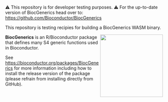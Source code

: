 ⚠️ This repository is for developer testing purposes. ⚠️
For the up-to-date version of BiocGenerics head over to: 
https://github.com/Bioconductor/BiocGenerics

This repository is testing recipies for building a BiocGenerics WASM binary. 


[<img src="https://www.bioconductor.org/images/logo/jpg/bioconductor_logo_rgb.jpg" width="200" align="right"/>](https://bioconductor.org/)

**BiocGenerics** is an R/Bioconductor package that defines many S4 generic functions used in Bioconductor.

See https://bioconductor.org/packages/BiocGenerics for more information including how to install the release version of the package (please refrain from installing directly from GitHub).

